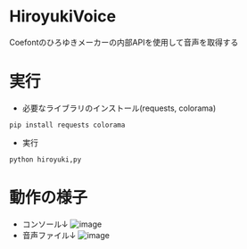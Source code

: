 # HiroyukiVoice
Coefontのひろゆきメーカーの内部APIを使用して音声を取得する
# 実行
- 必要なライブラリのインストール(requests, colorama)
```
pip install requests colorama
```
- 実行
```
python hiroyuki,py
```
# 動作の様子
- コンソール↓
![image](https://github.com/user-attachments/assets/cd6089ca-e3e1-49cd-9f1f-5e0f5e998adb)<br>
- 音声ファイル↓
![image](https://github.com/user-attachments/assets/e70cff9d-17c6-4c34-98d2-840bb8bf49bd)
